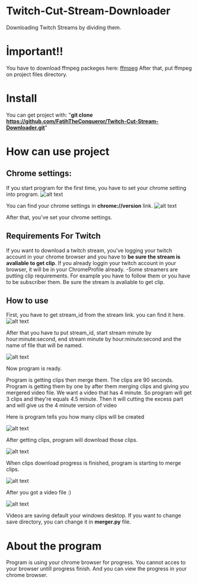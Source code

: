 # Twitch-Cut-Stream-Downloader
Downloading Twitch Streams by dividing them.
# İmportant!!
You have to download ffmpeg packeges here: [ffmpeg](https://we.tl/t-AjLlef0iBq)
After that, put ffmpeg on project files directory.

# Install
You can get project with: "**git clone https://github.com/FatihTheConqueror/Twitch-Cut-Stream-Downloader.git**"

# How can use project

## Chrome settings:
If you start program for the first time, you have to set your chrome setting into program.
![alt text](https://i.hizliresim.com/rdhr25m.png)

You can find your chrome settings in **chrome://version** link.
![alt text](https://i.hizliresim.com/c8jzfui.png)

After that, you've set your chrome settings.

## Requirements For Twitch
If you want to download a twitch stream, you've logging your twitch account in your chrome browser and you have to **be sure the stream is avaliable to get clip**. If you
already loggin your twitch account in your browser, it will be in your ChromeProfile already.
-Some streamers are putting clip requirements. For example you have to follow them or you have to be subscriber them. Be sure the stream is avaliable to get clip.

## How to use

First, you have to get stream_id from the stream link. you can find it here.
![alt text](https://i.hizliresim.com/osqovhg.png)

After that you have tu put stream_id, start stream minute by hour:minute:second, end stream minute by hour:minute:second and the name of file that will be named.

![alt text](https://i.hizliresim.com/iajvpae.png)

Now program is ready. 

Program is getting clips then merge them. The clips are 90 seconds. Program is getting them by one by after them merging clips and giving you mergered video file.
We want a video that has 4 minute. So program will get 3 clips and they're equals 4.5 minute. Then it will cutting the excess part and will give us the 4 minute version of video


Here is program tells you how many clips will be created

![alt text](https://i.hizliresim.com/sj84957.png)


After getting clips, program will download those clips.

![alt text](https://i.hizliresim.com/gltoijl.png)

When clips download progress is finished, program is starting to merge clips.

![alt text](https://i.hizliresim.com/7vtg3nl.png)

After you got a video file :)

![alt text](https://i.hizliresim.com/ikstuq0.png)

Videos are saving default your windows desktop. If you want to change save directory, you can change it in **merger.py** file.

# About the program

Program is using your chrome browser for progress.
You cannot acces to your browser untill progress finish. And you can view the progress in your chrome browser.

